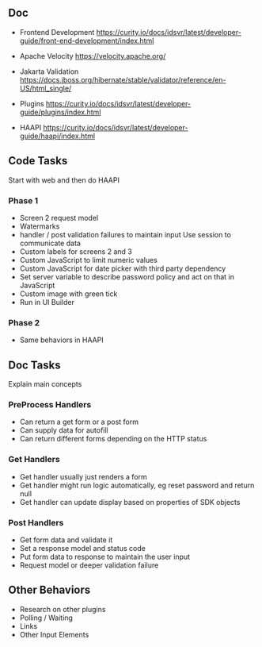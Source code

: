 ## Doc

- Frontend Development
  https://curity.io/docs/idsvr/latest/developer-guide/front-end-development/index.html

- Apache Velocity
  https://velocity.apache.org/

- Jakarta Validation
  https://docs.jboss.org/hibernate/stable/validator/reference/en-US/html_single/

- Plugins
  https://curity.io/docs/idsvr/latest/developer-guide/plugins/index.html

- HAAPI
  https://curity.io/docs/idsvr/latest/developer-guide/haapi/index.html

## Code Tasks

Start with web and then do HAAPI

### Phase 1

- Screen 2 request model
- Watermarks
- handler / post validation failures to maintain input
  Use session to communicate data
- Custom labels for screens 2 and 3
- Custom JavaScript to limit numeric values
- Custom JavaScript for date picker with third party dependency 
- Set server variable to describe password policy and act on that in JavaScript
- Custom image with green tick
- Run in UI Builder

### Phase 2

- Same behaviors in HAAPI

## Doc Tasks

Explain main concepts

### PreProcess Handlers

- Can return a get form or a post form
- Can supply data for autofill
- Can return different forms depending on the HTTP status

### Get Handlers

- Get handler usually just renders a form
- Get handler might run logic automatically, eg reset password and return null
- Get handler can update display based on properties of SDK objects

### Post Handlers

- Get form data and validate it 
- Set a response model and status code
- Put form data to response to maintain the user input
- Request model or deeper validation failure

## Other Behaviors

- Research on other plugins
- Polling / Waiting
- Links
- Other Input Elements